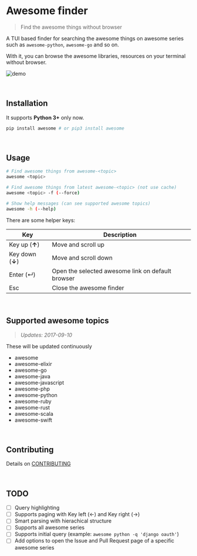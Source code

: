 # Awesome finder

> Find the awesome things without browser

A TUI based finder for searching the awesome things on awesome series such as `awesome-python`, `awesome-go` and so on.

With it, you can browse the awesome libraries, resources on your terminal without browser.

![demo](demo.gif)

<br>

## Installation

It supports **Python 3+** only now.

```bash
pip install awesome # or pip3 install awesome 
```

<br>

## Usage

```bash
# Find awesome things from awesome-<topic>
awesome <topic>

# Find awesome things from latest awesome-<topic> (not use cache)
awesome <topic> -f (--force)

# Show help messages (can see supported awesome topics)
awesome -h (--help)
```

There are some helper keys:

| Key               | Description                              |
| ----------------- | ---------------------------------------- |
| Key up (**↑**)    | Move and scroll up                       |
| Key down  (**↓**) | Move and scroll down                     |
| Enter (↵)         | Open the selected awesome link on default browser |
| Esc               | Close the awesome finder                 |

<br>

## Supported awesome topics

>  *Updates: 2017-09-10*

These will be updated continuously

- awesome
- awesome-elixir
- awesome-go
- awesome-java
- awesome-javascript
- awesome-php
- awesome-python
- awesome-ruby
- awesome-rust
- awesome-scala
- awesome-swift

<br>

## Contributing

Details on [CONTRIBUTING](CONTRIBUTING.md)

<br>

## TODO

* [ ] Query highlighting
* [ ] Supports paging with Key left (←) and Key right (→)
* [ ] Smart parsing with hierachical structure
* [ ] Supports all awesome series
* [ ] Supports initial query (example: `awesome python -q 'django oauth'`)
* [ ] Add options to open the Issue and Pull Request page of a specific awesome series